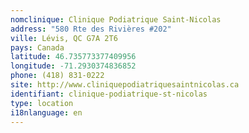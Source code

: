 ```yaml
---
nomclinique: Clinique Podiatrique Saint-Nicolas
address: "580 Rte des Rivières #202"
ville: Lévis, QC G7A 2T6
pays: Canada
latitude: 46.735773377409956
longitude: -71.2930374836852
phone: (418) 831-0222
site: http://www.cliniquepodiatriquesaintnicolas.ca
identifiant: clinique-podiatrique-st-nicolas
type: location
i18nlanguage: en
---
```

